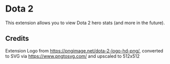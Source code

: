 # Dota 2

This extension allows you to view Dota 2 hero stats (and more in the future).

## Credits

Extension Logo from https://pngimage.net/dota-2-logo-hd-png/, converted to SVG via https://www.pngtosvg.com/ and upscaled to 512x512
